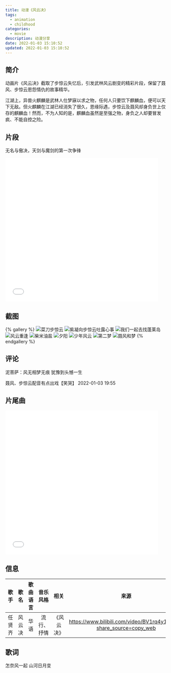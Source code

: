 ```yaml
---
title: 动漫《风云决》
tags:
  - animation
  - childhood
categories:
  - movie
description: 动漫分享
date: 2022-01-03 15:10:52
updated: 2022-01-03 15:10:52
---
```

## 简介

动画片《风云决》截取了步惊云失忆后，引发武林风云剧变的精彩片段，保留了聂风、步惊云恩怨情仇的故事精华。

江湖上，异兽火麒麟是武林人仕梦寐以求之物，任何人只要饮下麒麟血，便可以天下无敌。但火麒麟在江湖已经消失了很久，恩缘际遇，步惊云及聂风却身负世上仅存的麒麟血！然而，不为人知的是，麒麟血虽然是至强之物，身负之人却要冒发疯、不能自控之险。

## 片段

无名与傲决，天剑与魔剑的第一次争锋

<iframe src="//player.bilibili.com/player.html?aid=21300729&bvid=BV1dW411M7ZC&cid=35007747&page=1" scrolling="no" border="0" frameborder="no" framespacing="0" allowfullscreen="true" width="95%" height="450"> </iframe>

## 截图

{% gallery %}
![菜刀步惊云](./菜刀步惊云.png)
![紫凝向步惊云吐露心事](./紫凝向步惊云吐露心事.png)
![我们一起去找蓬莱岛](./我们一起去找蓬莱岛.png)
![风云重逢](./风云重逢.png)
![柴米油盐](./柴米油盐.png)
![夕阳](./夕阳.png)
![少年风云](./少年风云.png)
![第二梦](./第二梦.png)
![聂风和梦](./聂风和梦.png)
{% endgallery %}

## 评论

泥菩萨：风无相梦无痕 犹豫到头憾一生

聂风、步惊云配音有点出戏【笑哭】
2022-01-03 19:55

## 片尾曲

<iframe src="//player.bilibili.com/player.html?aid=547979017&bvid=BV1rq4y1N7yG&cid=406153822&page=1" scrolling="no" border="0" frameborder="no" framespacing="0" allowfullscreen="true" width="95%" height="450"> </iframe>

## 信息

|  歌手  |  歌名  |  歌曲语言  |  音乐风格  |  相关  |  来源  |
| :----: | :----: | :----: | :----: | :----: | :----: |
| 任贤齐 | 风云决 | 华语 | 流行、抒情 | 《风云决》 | https://www.bilibili.com/video/BV1rq4y1N7yG?share_source=copy_web |

## 歌词

怎奈风一起 山河日月变
